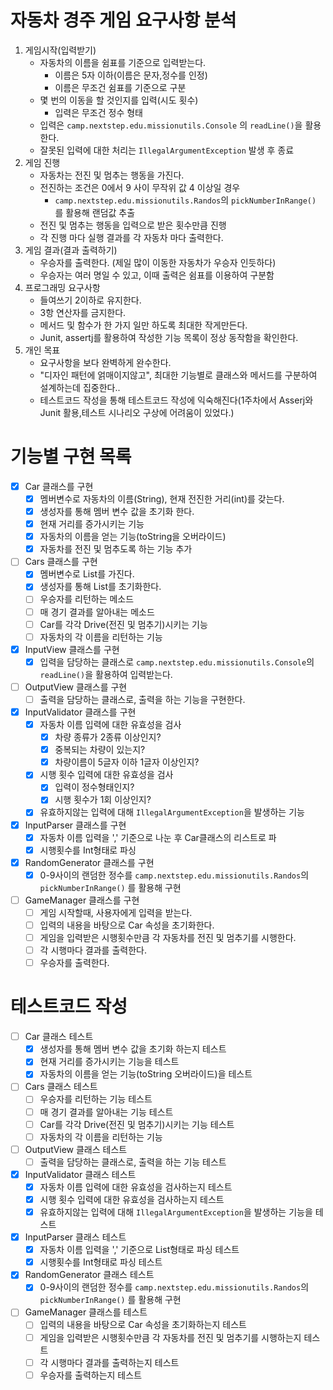 # 자동차 경주 게임 요구사항 분석

1. 게임시작(입력받기)
    + 자동차의 이름을 쉼표를 기준으로 입력받는다.
        + 이름은 5자 이하(이름은 문자,정수를 인정)
        + 이름은 무조건 쉼표를 기준으로 구분
    + 몇 번의 이동을 할 것인지를 입력(시도 횟수)
        + 입력은 무조건 정수 형태
    + 입력은 ```camp.nextstep.edu.missionutils.Console``` 의 ```readLine()```을 활용한다.
    + 잘못된 입력에 대한 처리는  ```IllegalArgumentException``` 발생 후 종료
2. 게임 진행
    + 자동차는 전진 및 멈추는 행동을 가진다.
    + 전진하는 조건은 0에서 9 사이 무작위 값 4 이상일 경우
        + ```camp.nextstep.edu.missionutils.Randos```의 ```pickNumberInRange()``` 를 활용해 랜덤값 추출
    + 전진 및 멈추는 행동을 입력으로 받은 횟수만큼 진행
    + 각 진행 마다 실행 결과를 각 자동차 마다 출력한다.
3. 게임 결과(결과 출력하기)
    + 우승자를 출력한다. (제일 많이 이동한 자동차가 우승자 인듯하다)
    + 우승자는 여러 명일 수 있고, 이때 출력은 쉼표를 이용하여 구분함
4. 프로그래밍 요구사항
    + 들여쓰기 2이하로 유지한다.
    + 3항 연산자를 금지한다.
    + 메서드 및 함수가 한 가지 일만 하도록 최대한 작게만든다.
    + Junit, assertj를 활용하여 작성한 기능 목록이 정상 동작함을 확인한다.
5. 개인 목표
    + 요구사항을 보다 완벽하게 완수한다.
    + "디자인 패턴에 얽매이지않고", 최대한 기능별로 클래스와 메서드를 구분하여 설계하는데 집중한다..
    + 테스트코드 작성을 통해 테스트코드 작성에 익숙해진다(1주차에서 Asserj와 Junit 활용,테스트 시나리오 구상에 어려움이 있었다.)

# 기능별 구현 목록

+ [x] Car 클래스를 구현
    + [x] 멤버변수로 자동차의 이름(String), 현재 전진한 거리(int)를 갖는다.
    + [x] 생성자를 통해 멤버 변수 값을 초기화 한다.
    + [x] 현재 거리를 증가시키는 기능
    + [x] 자동차의 이름을 얻는 기능(toString을 오버라이드)
    + [x] 자동차를 전진 및 멈추도록 하는 기능 추가
+ [ ] Cars 클래스를 구현
    + [x] 멤버변수로 List<Car>를 가진다.
    + [x] 생성자를 통해 List<Car>를 초기화한다.
    + [ ] 우승자를 리턴하는 메소드
    + [ ] 매 경기 결과를 알아내는 메소드
    + [ ] Car를 각각 Drive(전진 및 멈추기)시키는 기능
    + [ ] 자동차의 각 이름을 리턴하는 기능
+ [x] InputView 클래스를 구현
    + [x] 입력을 담당하는 클래스로 ```camp.nextstep.edu.missionutils.Console```의 ```readLine()```을 활용하여 입력받는다.
+ [ ] OutputView 클래스를 구현
    + [ ] 출력을 담당하는 클래스로, 출력을 하는 기능을 구현한다.
+ [x] InputValidator 클래스를 구현
    + [x] 자동차 이름 입력에 대한 유효성을 검사
        + [x] 차량 종류가 2종류 이상인지?
        + [x] 중복되는 차량이 있는지?
        + [x] 차량이름이 5글자 이하 1글자 이상인지?
    + [x] 시행 횟수 입력에 대한 유효성을 검사
        + [x] 입력이 정수형태인지?
        + [x] 시행 횟수가 1회 이상인지?
    + [x] 유효하지않는 입력에 대해 ```IllegalArgumentException```을 발생하는 기능
+ [x] InputParser 클래스를 구현
    + [x] 자동차 이름 입력을 ',' 기준으로 나눈 후 Car클래스의 리스트로 파
    + [x] 시행횟수를 Int형태로 파싱
+ [x] RandomGenerator 클래스를 구현
    + [x] 0-9사이의 랜덤한 정수를 ```camp.nextstep.edu.missionutils.Randos```의 ```pickNumberInRange()``` 를 활용해 구현
+ [ ] GameManager 클래스를 구현
    + [ ] 게임 시작할때, 사용자에게 입력을 받는다.
    + [ ] 입력의 내용을 바탕으로 Car 속성을 초기화한다.
    + [ ] 게임을 입력받은 시행횟수만큼 각 자동차를 전진 및 멈추기를 시행한다.
    + [ ] 각 시행마다 결과를 출력한다.
    + [ ] 우승자를 출력한다.

# 테스트코드 작성

+ [ ] Car 클래스 테스트
    + [x] 생성자를 통해 멤버 변수 값을 초기화 하는지 테스트
    + [x] 현재 거리를 증가시키는 기능을 테스트
    + [x] 자동차의 이름을 얻는 기능(toString 오버라이드)을 테스트
+ [ ] Cars 클래스 테스트
    + [ ] 우승자를 리턴하는 기능 테스트
    + [ ] 매 경기 결과를 알아내는 기능 테스트
    + [ ] Car를 각각 Drive(전진 및 멈추기)시키는 기능 테스트
    + [ ] 자동차의 각 이름을 리턴하는 기능
+ [ ] OutputView 클래스 테스트
    + [ ] 출력을 담당하는 클래스로, 출력을 하는 기능 테스트
+ [x] InputValidator 클래스 테스트
    + [x] 자동차 이름 입력에 대한 유효성을 검사하는지 테스트
    + [x] 시행 횟수 입력에 대한 유효성을 검사하는지 테스트
    + [x] 유효하지않는 입력에 대해 ```IllegalArgumentException```을 발생하는 기능을 테스트
+ [x] InputParser 클래스 테스트
    + [x] 자동차 이름 입력을 ',' 기준으로 List형태로 파싱 테스트
    + [x] 시행횟수를 Int형태로 파싱 테스트
+ [x] RandomGenerator 클래스 테스트
    + [x] 0-9사이의 랜덤한 정수를 ```camp.nextstep.edu.missionutils.Randos```의 ```pickNumberInRange()``` 를 활용해 구현
+ [ ] GameManager 클래스를 테스트
    + [ ] 입력의 내용을 바탕으로 Car 속성을 초기화하는지 테스트
    + [ ] 게임을 입력받은 시행횟수만큼 각 자동차를 전진 및 멈추기를 시행하는지 테스트
    + [ ] 각 시행마다 결과를 출력하는지 테스트
    + [ ] 우승자를 출력하는지 테스트